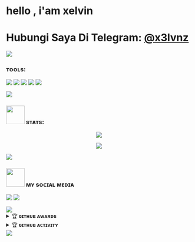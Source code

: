 # hello , i'am xelvin

# Hubungi Saya Di Telegram: [@x3lvnz](https://t.me/sod4xdrug)

[<img src="https://media0.giphy.com/media/ya4eevXU490Iw/giphy.gif">](https://t.me/sod4xdrug)

### ᴛᴏᴏʟs:
<p>
    <img src="https://img.shields.io/badge/OS-Linux-blue?&logo=Linux" />
    <img src="https://img.shields.io/badge/OS-Windows-blue?&logo=Windows" />
    <img src="https://img.shields.io/badge/IDE-Xcode-blue?&logo=xcode" />
    <img src="https://img.shields.io/badge/Text%20Editor-Visual%20Studio%20Code-blue?&logo=visual%20studio%20code&logoColor=blue" />
    <img src="https://img.shields.io/badge/Sublime%20Text-gray?&logo=Sublime-Text" />
</p>

<img src="https://user-images.githubusercontent.com/73097560/115834477-dbab4500-a447-11eb-908a-139a6edaec5c.gif">

### <img src="https://media.giphy.com/media/IqgySmxEgP0rs40ZMB/giphy.gif" width="50"> sᴛᴀᴛs:
<p>
    <p align="center"><a href="https://github.com/x3lvnz"><img src="https://github-readme-stats.vercel.app/api?username=x3lvnz&show_icons=true&theme=radical"></a></p>
<p align="center"><a href="https://github.com/x3lvnz"><img src="https://github-readme-stats.vercel.app/api/top-langs/?username=x3lvnz&theme=radical&layout=compact"></a></p>

<img src="https://user-images.githubusercontent.com/73097560/115834477-dbab4500-a447-11eb-908a-139a6edaec5c.gif">

### <img src="https://media.giphy.com/media/VgCDAzcKvsR6OM0uWg/giphy.gif" width="50"> ᴍʏ sᴏᴄɪᴀʟ ᴍᴇᴅɪᴀ
<p>
    <a href="https://instagram.com/_pvinz6" target="blank"><img src="https://img.icons8.com/instagram" /></a>
    <a href="https://t.me/x3lvnz" target="radical"><img src="https://img.icons8.com/telegram" /></a>
</p>
<img src="https://user-images.githubusercontent.com/73097560/115834477-dbab4500-a447-11eb-908a-139a6edaec5c.gif">
<details>
    <summary>&#127942 <b>ɢɪᴛʜᴜʙ ᴀᴡᴀʀᴅs</b></summary><br/>

![Github Trophy](https://github-profile-trophy.vercel.app/?username=x3lvnz&margin-w=5&margin-h=5)

</details>

<details>
    <summary>&#127942 <b>ɢɪᴛʜᴜʙ ᴀᴄᴛɪᴠɪᴛʏ</b></summary><br/>

![Metrics](https://metrics.lecoq.io/x3lvnz?template=classic&repositories.forks=true&languages=1&languages.colors=github&languages.threshold=0%25&config.timezone=Asia%2FJakarta)

</details>
<img src="https://user-images.githubusercontent.com/73097560/115834477-dbab4500-a447-11eb-908a-139a6edaec5c.gif">


